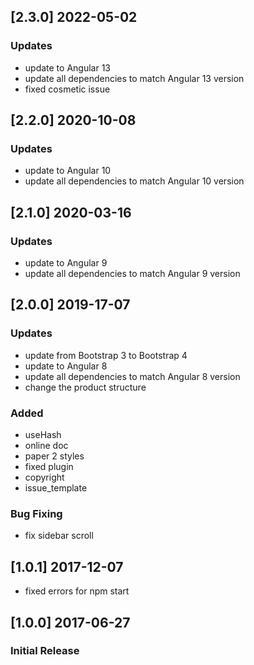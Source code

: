 ## [2.3.0] 2022-05-02
### Updates
- update to Angular 13
- update all dependencies to match Angular 13 version
- fixed cosmetic issue
## [2.2.0] 2020-10-08
### Updates
- update to Angular 10
- update all dependencies to match Angular 10 version

## [2.1.0] 2020-03-16
### Updates
- update to Angular 9
- update all dependencies to match Angular 9 version

## [2.0.0] 2019-17-07
### Updates
- update from Bootstrap 3 to Bootstrap 4
- update to Angular 8
- update all dependencies to match Angular 8 version
- change the product structure
### Added
- useHash
- online doc
- paper 2 styles
- fixed plugin
- copyright
- issue_template
### Bug Fixing
- fix sidebar scroll

## [1.0.1] 2017-12-07
- fixed errors for npm start

## [1.0.0] 2017-06-27
### Initial Release
